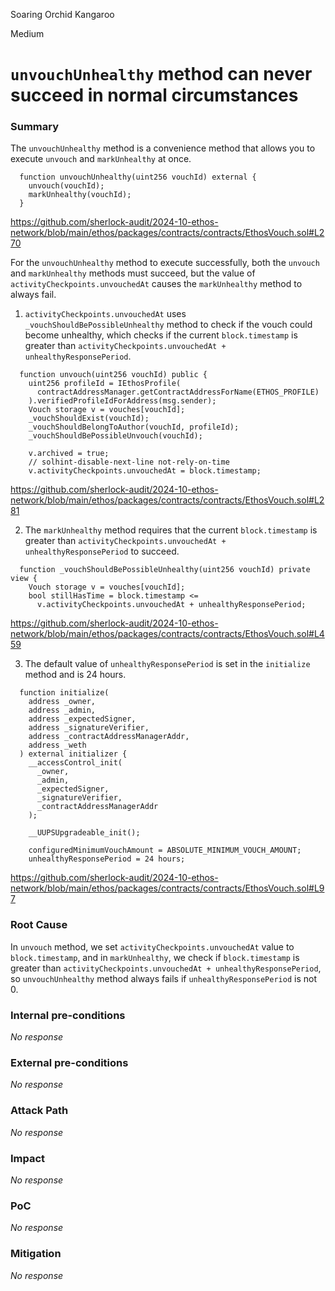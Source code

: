 Soaring Orchid Kangaroo

Medium

# `unvouchUnhealthy` method can never succeed in normal circumstances

### Summary

The `unvouchUnhealthy` method is a convenience method that allows you to execute `unvouch` and `markUnhealthy` at once.
```solidity
  function unvouchUnhealthy(uint256 vouchId) external {
    unvouch(vouchId);
    markUnhealthy(vouchId);
  }
```
https://github.com/sherlock-audit/2024-10-ethos-network/blob/main/ethos/packages/contracts/contracts/EthosVouch.sol#L270

For the `unvouchUnhealthy` method to execute successfully, both the `unvouch` and `markUnhealthy` methods must succeed, but the value of `activityCheckpoints.unvouchedAt` causes the `markUnhealthy` method to always fail.

1. `activityCheckpoints.unvouchedAt` uses `_vouchShouldBePossibleUnhealthy` method to check if the vouch could become unhealthy, which checks if the current `block.timestamp` is greater than `activityCheckpoints.unvouchedAt + unhealthyResponsePeriod`.
```solidity
  function unvouch(uint256 vouchId) public {
    uint256 profileId = IEthosProfile(
      contractAddressManager.getContractAddressForName(ETHOS_PROFILE)
    ).verifiedProfileIdForAddress(msg.sender);
    Vouch storage v = vouches[vouchId];
    _vouchShouldExist(vouchId);
    _vouchShouldBelongToAuthor(vouchId, profileId);
    _vouchShouldBePossibleUnvouch(vouchId);

    v.archived = true;
    // solhint-disable-next-line not-rely-on-time
    v.activityCheckpoints.unvouchedAt = block.timestamp;
```
https://github.com/sherlock-audit/2024-10-ethos-network/blob/main/ethos/packages/contracts/contracts/EthosVouch.sol#L281

2. The `markUnhealthy` method requires that the current `block.timestamp` is greater than `activityCheckpoints.unvouchedAt + unhealthyResponsePeriod` to succeed.
```solidity
  function _vouchShouldBePossibleUnhealthy(uint256 vouchId) private view {
    Vouch storage v = vouches[vouchId];
    bool stillHasTime = block.timestamp <=
      v.activityCheckpoints.unvouchedAt + unhealthyResponsePeriod;
```
https://github.com/sherlock-audit/2024-10-ethos-network/blob/main/ethos/packages/contracts/contracts/EthosVouch.sol#L459

3. The default value of `unhealthyResponsePeriod` is set in the `initialize` method and is 24 hours.
```solidity
  function initialize(
    address _owner,
    address _admin,
    address _expectedSigner,
    address _signatureVerifier,
    address _contractAddressManagerAddr,
    address _weth
  ) external initializer {
    __accessControl_init(
      _owner,
      _admin,
      _expectedSigner,
      _signatureVerifier,
      _contractAddressManagerAddr
    );

    __UUPSUpgradeable_init();

    configuredMinimumVouchAmount = ABSOLUTE_MINIMUM_VOUCH_AMOUNT;
    unhealthyResponsePeriod = 24 hours;
```
https://github.com/sherlock-audit/2024-10-ethos-network/blob/main/ethos/packages/contracts/contracts/EthosVouch.sol#L97

### Root Cause

In `unvouch` method, we set `activityCheckpoints.unvouchedAt` value to `block.timestamp`, and in `markUnhealthy`, we check if `block.timestamp` is greater than `activityCheckpoints.unvouchedAt + unhealthyResponsePeriod`, so `unvouchUnhealthy` method always fails if `unhealthyResponsePeriod` is not 0.

### Internal pre-conditions

_No response_

### External pre-conditions

_No response_

### Attack Path

_No response_

### Impact

_No response_

### PoC

_No response_

### Mitigation

_No response_